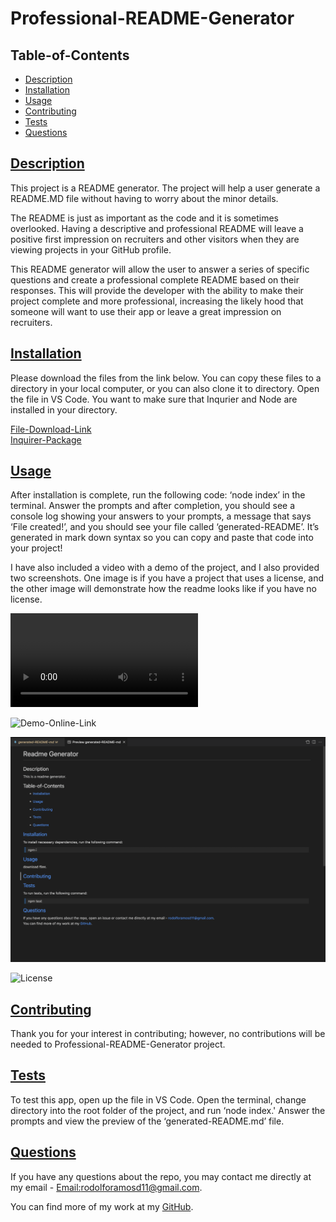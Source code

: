 # Professional-README-Generator

## Table-of-Contents

- [Description](#description)
- [Installation](#install)
- [Usage](#usage)
- [Contributing](#contribute)
- [Tests](#tests)
- [Questions](#questions)

## [Description](#table-of-contents)

This project is a README generator. The project will help a user generate a README.MD file without having to worry about the minor details.

The README is just as important as the code and it is sometimes overlooked. Having a descriptive and professional README will leave a positive first impression on recruiters and other visitors when they are viewing projects in your GitHub profile.

This README generator will allow the user to answer a series of specific questions and create a professional complete README based on their responses. This will provide the developer with the ability to make their project complete and more professional, increasing the likely hood that someone will want to use their app or leave a great impression on recruiters.

## [Installation](#table-of-contents)

Please download the files from the link below. You can copy these files to a directory in your local computer, or you can also clone it to directory. Open the file in VS Code. You want to make sure that Inqurier and Node are installed in your directory.

[File-Download-Link](https://github.com/rramosx11/Professional-README-Generator)<br>
[Inquirer-Package](https://www.npmjs.com/package/inquirer)

## [Usage](#table-of-contents)

After installation is complete, run the following code: ‘node index’ in the terminal. Answer the prompts and after completion, you should see a console log showing your answers to your prompts, a message that says ‘File created!’, and you should see your file called ‘generated-README’. It’s generated in mark down syntax so you can copy and paste that code into your project!

I have also included a video with a demo of the project, and I also provided two screenshots. One image is if you have a project that uses a license, and the other image will demonstrate how the readme looks like if you have no license.

![Demo-Download](https://github.com/rramosx11/Professional-README-Generator/blob/main/assets/README-Generator.mp4)

![Demo-Online-Link](https://watch.screencastify.com/v/5cRTPDCVsDyMCyCRVj7a)

![No License](https://github.com/rramosx11/Professional-README-Generator/blob/main/assets/withoutlicense.png)

![License](https://github.com/rramosx11/Professional-README-Generator/blob/main/assets/withlicense.png)

## [Contributing](#table-of-contents)

Thank you for your interest in contributing; however, no contributions will be needed to Professional-README-Generator project.

## [Tests](#table-of-contents)

To test this app, open up the file in VS Code. Open the terminal, change directory into the root folder of the project, and run ‘node index.' Answer the prompts and view the preview of the ‘generated-README.md’ file.

## [Questions](#table-of-contents)

If you have any questions about the repo, you may contact me directly at my email - [Email:rodolforamosd11@gmail.com](mailto:rodolforamosd11@gmail.com).<br>

You can find more of my work at my [GitHub](https://github.com/rramosx11).

